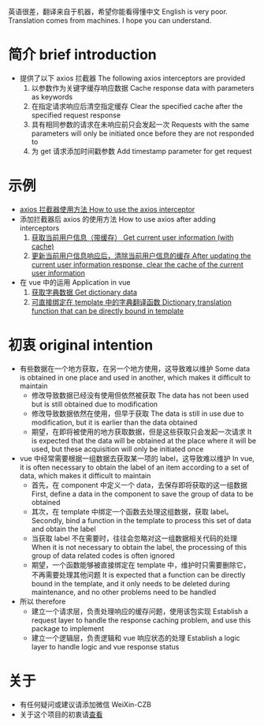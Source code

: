 英语很差，翻译来自于机器，希望你能看得懂中文 English is very poor. Translation comes from machines. I hope you can understand.

# 简介 brief introduction
- 提供了以下 axios 拦截器 The following axios interceptors are provided
  1. 以参数作为关键字缓存响应数据 Cache response data with parameters as keywords
  2. 在指定请求响应后清空指定缓存 Clear the specified cache after the specified request response
  2. 具有相同参数的请求在未响应前只会发起一次 Requests with the same parameters will only be initiated once before they are not responded to
  3. 为 get 请求添加时间戳参数 Add timestamp parameter for get request

# 示例
- [axios 拦截器使用方法 How to use the axios interceptor](https://github.com/czb3279338858/axios-interceptors/blob/main/src/utils/initSelfAxios.ts)
- 添加拦截器后 axios 的使用方法 How to use axios after adding interceptors
  1. [获取当前用户信息（带缓存） Get current user information (with cache)](https://github.com/czb3279338858/axios-interceptors/blob/main/src/request/axiosUser.ts)
  2. [更新当前用户信息响应后，清除当前用户信息的缓存 After updating the current user information response, clear the cache of the current user information](https://github.com/czb3279338858/axios-interceptors/blob/main/src/request/axiosUpdateUser.ts)
- 在 vue 中的运用 Application in vue
  1. [获取字典数据 Get dictionary data](https://github.com/czb3279338858/axios-interceptors/blob/main/src/utils/getDict.ts)
  2. [可直接绑定在 template 中的字典翻译函数 Dictionary translation function that can be directly bound in template](https://github.com/czb3279338858/axios-interceptors/blob/main/src/utils/transDict.ts)

# 初衷 original intention
- 有些数据在一个地方获取，在另一个地方使用，这导致难以维护 Some data is obtained in one place and used in another, which makes it difficult to maintain
  - 修改导致数据已经没有使用但依然被获取 The data has not been used but is still obtained due to modification
  - 修改导致数据依然在使用，但早于获取 The data is still in use due to modification, but it is earlier than the data obtained
  - 期望，在即将被使用的地方获取数据，但是这些获取只会发起一次请求 It is expected that the data will be obtained at the place where it will be used, but these acquisition will only be initiated once
- vue 中经常需要根据一组数据去获取某一项的 label，这导致难以维护 In vue, it is often necessary to obtain the label of an item according to a set of data, which makes it difficult to maintain
  - 首先，在 component 中定义一个 data，去保存即将获取的这一组数据 First, define a data in the component to save the group of data to be obtained
  - 其次，在 template 中绑定一个函数去处理这组数据，获取 label。 Secondly, bind a function in the template to process this set of data and obtain the label
  - 当获取 label 不在需要时，往往会忽略对这一组数据相关代码的处理 When it is not necessary to obtain the label, the processing of this group of data related codes is often ignored
  - 期望，一个函数能够被直接绑定在 template 中，维护时只需要删除它，不再需要处理其他问题 It is expected that a function can be directly bound in the template, and it only needs to be deleted during maintenance, and no other problems need to be handled
- 所以 therefore
  - 建立一个请求层，负责处理响应的缓存问题，使用该包实现 Establish a request layer to handle the response caching problem, and use this package to implement
  - 建立一个逻辑层，负责逻辑和 vue 响应状态的处理 Establish a logic layer to handle logic and vue response status

# 关于    
- 有任何疑问或建议请添加微信 WeiXin-CZB
- 关于这个项目的初衷请[查看](https://www.cnblogs.com/qq3279338858/p/16445704.html)
